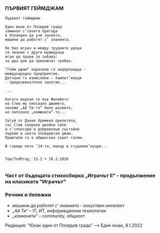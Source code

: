 ### ПЪРВИЯТ ГЕЙМДЖАМ
```
Първият геймджам

Eдин юнак от Пловдив града
заминал с’своята бригада
в Холандия да учи занаята,
машини да работят с’ знанията.

Но бил играч и между трудните уроци
се хванал с други мушмуроци
игри да прави за забава:
за два дни да приключат трябва.

“Гейм джам“ наричали го нидерландци -
международно предприятие.
Датчани го измислили – Хамлет’ианци 
- предизвикателно занятие...

...

Когато върнал се във Филибето
на Стив му липсвало джамето,
понеже „Ай Ти-то“ било развито,
но липсвало „комюнити“-то...

Затуй от Дания Кремена прелетяла,
със Стив събрали двойни сили
и с’спонсори и доброволци състоѝли
първия в света пловдивски джам. 
Приютили го в общинския съвет голям.

В горещо лето ’14-то, макар в студения’нуари...


Тош/TodProg, 15.2 + 18.2.2020
 
```

### Част от бъдещата стихосбирка „Играчът II" - продължение на класиката "Играчът"

### Речник и бележки

* _машини да работят с’ знанията_ - изкуствен интелект
* _„Ай Ти“_ – IT, ИТ, информационни технологии<br>
* _„комюнити“_ – community, общност


Редакция: "Юнак един от Пловдив града" --> Един юнак, 8.1.2022
